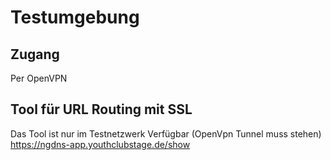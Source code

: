 # Testumgebung

## Zugang
Per OpenVPN

## Tool für URL Routing mit SSL
Das Tool ist nur im Testnetzwerk Verfügbar (OpenVpn Tunnel muss stehen)
https://ngdns-app.youthclubstage.de/show
